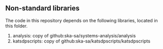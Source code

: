 ## Non-standard libraries
The code in this repository depends on the following libraries, located in this folder.

1. analysis: copy of github:ska-sa/systems-analysis/analysis
1. katsdpscripts: copy of github:ska-sa/katsdpscripts/katsdpscripts
